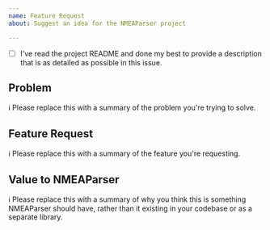 ```yaml
---
name: Feature Request
about: Suggest an idea for the NMEAParser project

---
```



* [ ] I've read the project README and done my best to provide a description that is as detailed as possible in this issue.

## Problem

ℹ Please replace this with a summary of the problem you're trying to solve.

## Feature Request

ℹ Please replace this with a summary of the feature you're requesting.

## Value to NMEAParser

ℹ Please replace this with a summary of why you think this is something NMEAParser should have, rather than it existing in your codebase or as a separate library.